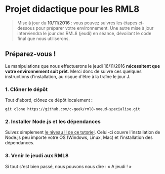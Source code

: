 # Projet didactique pour les RML8

> Mise à jour du **10/11/2016** : vous pouvez suivres les étapes ci-dessous pour préparer votre environnement. Une autre mise à jour interviendra le jour des RML8 (jeudi) en séance, dévoilant le code final que nous utiliserons.

## Préparez-vous !

Le manipulations que nous effectuerons le jeudi 16/11/2016 **nécessitent que votre environnement soit prêt**. Merci donc de suivre ces quelques instructions d'installation, au risque d'être à la traîne le jour J.

### 1. Clôner le dépôt

Tout d'abord, clônez ce dépôt localement : 

    git clone https://github.com/c-geek/rml8-noeud-specialise.git

### 2. Installer Node.js et les dépendances

Suivez simplement [le niveau II de ce tutoriel](https://github.com/duniter/duniter/blob/master/doc/contribute-french.md#niveau-ii--exécuter-les-tests-unitaires). Celui-ci couvre l'installation de Node.js peu importe votre OS (Windows, Linux, Mac) et l'installation des dépendances.

### 3. Venir le jeudi aux RML8

Si tout s'est bien passé, nous pouvons nous dire : « A jeudi ! »

